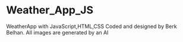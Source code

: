 # Weather_App_JS
WeatherApp with JavaScript,HTML,CSS
Coded and designed by Berk Belhan.
All images are generated by an AI
